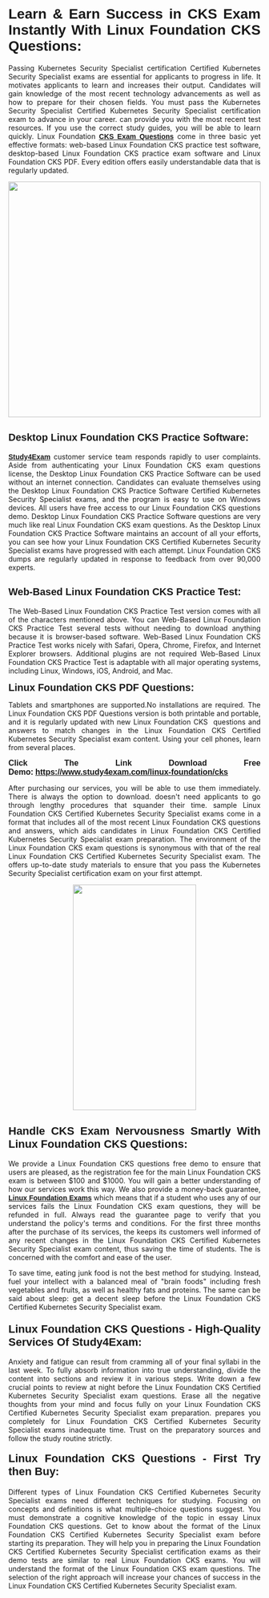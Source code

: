 <h1 style="text-align: justify;"><span style="font-family:Tahoma,Geneva,sans-serif;"><strong>Learn & Earn Success in CKS Exam Instantly With Linux Foundation CKS Questions:</strong></span></h1>

<p style="text-align: justify;">Passing Kubernetes Security Specialist certification Certified Kubernetes Security Specialist exams are essential for applicants to progress in life. It motivates applicants to learn and increases their output. Candidates will gain knowledge of the most recent technology advancements as well as how to prepare for their chosen fields. You must pass the Kubernetes Security Specialist Certified Kubernetes Security Specialist certification exam to advance in your career. can provide you with the most recent test resources. If you use the correct study guides, you will be able to learn quickly. Linux Foundation <a href="https://www.study4exam.com/linux-foundation/cks"><span style="font-family:Tahoma,Geneva,sans-serif;"><strong>CKS Exam Questions</strong></span></a> come in three basic yet effective formats: web-based Linux Foundation CKS practice test software, desktop-based Linux Foundation CKS practice exam software and Linux Foundation CKS PDF. Every edition offers easily understandable data that is regularly updated.</p>

<p style="text-align: justify;"><a href="https://www.study4exam.com/linux-foundation/cks"><img alt="" src="https://lh3.googleusercontent.com/pw/AM-JKLVq_oPqfp0-n5zn4yqAoyjjcA2yO-jT5Cm68rj_xPcdsmakSaLzyxJ8unsRMKMdGkmOINvzyM17CwNHdrz3aK03FYcCewHDEYJs7lAvJLcrBifJ5qSpkhSIJgPhz-7dSY7ixq9ev6p4G2ds_VnujUaf=w1366-h530-no?authuser=0" style="width: 100%; height: 470px;" /></a></p>

<h2 style="text-align: justify;"><span style="font-family:Tahoma,Geneva,sans-serif;"><strong><span style="font-size:20px;">Desktop Linux Foundation CKS Practice Software:</span></strong></span></h2>

<p style="text-align: justify;"><a href="https://www.study4exam.com/"><span style="font-family:Tahoma,Geneva,sans-serif;"><strong>Study4Exam</strong></span></a> customer service team responds rapidly to user complaints. Aside from authenticating your Linux Foundation CKS exam questions license, the Desktop Linux Foundation CKS Practice Software can be used without an internet connection. Candidates can evaluate themselves using the Desktop Linux Foundation CKS Practice Software Certified Kubernetes Security Specialist exams, and the program is easy to use on Windows devices. All users have free access to our Linux Foundation CKS questions demo. Desktop Linux Foundation CKS Practice Software questions are very much like real Linux Foundation CKS exam questions. As the Desktop Linux Foundation CKS Practice Software maintains an account of all your efforts, you can see how your Linux Foundation CKS Certified Kubernetes Security Specialist exams have progressed with each attempt. Linux Foundation CKS dumps are regularly updated in response to feedback from over 90,000 experts.</p>

<h2 style="text-align: justify;"><strong><span style="font-family:Tahoma,Geneva,sans-serif;"><span style="font-size:20px;">Web-Based Linux Foundation CKS Practice Test:</span></span></strong></h2>

<p style="text-align: justify;">The Web-Based Linux Foundation CKS Practice Test version comes with all of the characters mentioned above. You can Web-Based Linux Foundation CKS Practice Test several tests without needing to download anything because it is browser-based software. Web-Based Linux Foundation CKS Practice Test works nicely with Safari, Opera, Chrome, Firefox, and Internet Explorer browsers. Additional plugins are not required Web-Based Linux Foundation CKS Practice Test is adaptable with all major operating systems, including Linux, Windows, iOS, Android, and Mac.</p>

<p style="text-align: justify;"><strong><span style="font-family:Tahoma,Geneva,sans-serif;"><span style="font-size:20px;">Linux Foundation CKS PDF Questions:</span></span></strong></p>

<p style="text-align: justify;">Tablets and smartphones are supported.No installations are required. The Linux Foundation CKS PDF Questions version is both printable and portable, and it is regularly updated with new Linux Foundation CKS  questions and answers to match changes in the Linux Foundation CKS Certified Kubernetes Security Specialist exam content. Using your cell phones, learn from several places.</p>

<p style="text-align: justify;"><strong><span style="font-size:16px;"><span style="font-family:Tahoma,Geneva,sans-serif;">Click The Link Download Free Demo:</span></span></strong> <strong><span style="font-size:16px;"><span style="font-family:Tahoma,Geneva,sans-serif;"><a href="https://www.study4exam.com/linux-foundation/cks">https://www.study4exam.com/linux-foundation/cks</a></span></span></strong></p>

<p style="text-align: justify;">After purchasing our services, you will be able to use them immediately. There is always the option to download. doesn't need applicants to go through lengthy procedures that squander their time. sample Linux Foundation CKS Certified Kubernetes Security Specialist exams come in a format that includes all of the most recent Linux Foundation CKS questions and answers, which aids candidates in Linux Foundation CKS Certified Kubernetes Security Specialist exam preparation. The environment of the Linux Foundation CKS exam questions is synonymous with that of the real Linux Foundation CKS Certified Kubernetes Security Specialist exam. The offers up-to-date study materials to ensure that you pass the Kubernetes Security Specialist certification exam on your first attempt.</p>

<p style="text-align: center;"><a href="https://www.study4exam.com/linux-foundation/cks"><img alt="" src="https://lh3.googleusercontent.com/pw/AM-JKLXfNjhwPiMVy0ctVShSUYpvTBudxxEKSjIvWyQcQ4fkjC7tw4fAHzQCxVumweZ4lZywWu345GH-ksy4ecL_MjJ_HOMVvBbLXRtkP9fACCrcmZAb4vVtcna_wHGfpzNHbsqs91m4DXRGfOMJpFZl-Ci9=w650-h649-no?authuser=0" style="width: 70%; height: 450px;" /></a></p>

<h2 style="text-align: justify;"><strong><span style="font-size:22px;"><span style="font-family:Tahoma,Geneva,sans-serif;">Handle CKS Exam Nervousness Smartly With Linux Foundation CKS Questions:</span></span></strong></h2>

<p style="text-align: justify;">We provide a Linux Foundation CKS questions free demo to ensure that users are pleased, as the registration fee for the main Linux Foundation CKS exam is between $100 and $1000. You will gain a better understanding of how our services work this way. We also provide a money-back guarantee, <a href="https://www.study4exam.com/linux-foundation-exams"><span style="font-family:Tahoma,Geneva,sans-serif;"><strong>Linux Foundation Exams</strong></span></a> which means that if a student who uses any of our services fails the Linux Foundation CKS exam questions, they will be refunded in full. Always read the guarantee page to verify that you understand the policy's terms and conditions. For the first three months after the purchase of its services, the keeps its customers well informed of any recent changes in the Linux Foundation CKS Certified Kubernetes Security Specialist exam content, thus saving the time of students. The is concerned with the comfort and ease of the user.</p>

<p style="text-align: justify;">To save time, eating junk food is not the best method for studying. Instead, fuel your intellect with a balanced meal of "brain foods" including fresh vegetables and fruits, as well as healthy fats and proteins. The same can be said about sleep: get a decent sleep before the Linux Foundation CKS Certified Kubernetes Security Specialist exam.</p>

<h3 style="text-align: justify;"><span style="font-family:Tahoma,Geneva,sans-serif;"><strong><span style="font-size:22px;">Linux Foundation CKS Questions - High-Quality Services Of Study4Exam:</span></strong></span></h3>

<p style="text-align: justify;">Anxiety and fatigue can result from cramming all of your final syllabi in the last week. To fully absorb information into true understanding, divide the content into sections and review it in various steps. Write down a few crucial points to review at night before the Linux Foundation CKS Certified Kubernetes Security Specialist exam questions. Erase all the negative thoughts from your mind and focus fully on your Linux Foundation CKS Certified Kubernetes Security Specialist exam preparation. prepares you completely for Linux Foundation CKS Certified Kubernetes Security Specialist exams inadequate time. Trust on the preparatory sources and follow the study routine strictly. </p>

<h4 style="text-align: justify;"><span style="font-family:Tahoma,Geneva,sans-serif;"><strong><span style="font-size:22px;">Linux Foundation CKS Questions - First Try then Buy:</span></strong></span></h4>

<p style="text-align: justify;">Different types of Linux Foundation CKS Certified Kubernetes Security Specialist exams need different techniques for studying. Focusing on concepts and definitions is what multiple-choice questions suggest. You must demonstrate a cognitive knowledge of the topic in essay Linux Foundation CKS questions. Get to know about the format of the Linux Foundation CKS Certified Kubernetes Security Specialist exam before starting its preparation. They will help you in preparing the Linux Foundation CKS Certified Kubernetes Security Specialist certification exams as their demo tests are similar to real Linux Foundation CKS exams. You will understand the format of the Linux Foundation CKS exam questions. The selection of the right approach will increase your chances of success in the Linux Foundation CKS Certified Kubernetes Security Specialist exam.</p>
